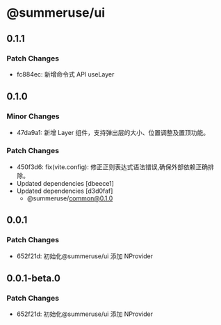 # @summeruse/ui

## 0.1.1

### Patch Changes

- fc884ec: 新增命令式 API useLayer

## 0.1.0

### Minor Changes

- 47da9a1: 新增 Layer 组件，支持弹出层的大小、位置调整及置顶功能。

### Patch Changes

- 450f3d6: fix(vite.config): 修正正则表达式语法错误,确保外部依赖正确排除。
- Updated dependencies [dbeece1]
- Updated dependencies [d3d0faf]
  - @summeruse/common@0.1.0

## 0.0.1

### Patch Changes

- 652f21d: 初始化@summeruse/ui 添加 NProvider

## 0.0.1-beta.0

### Patch Changes

- 652f21d: 初始化@summeruse/ui 添加 NProvider
